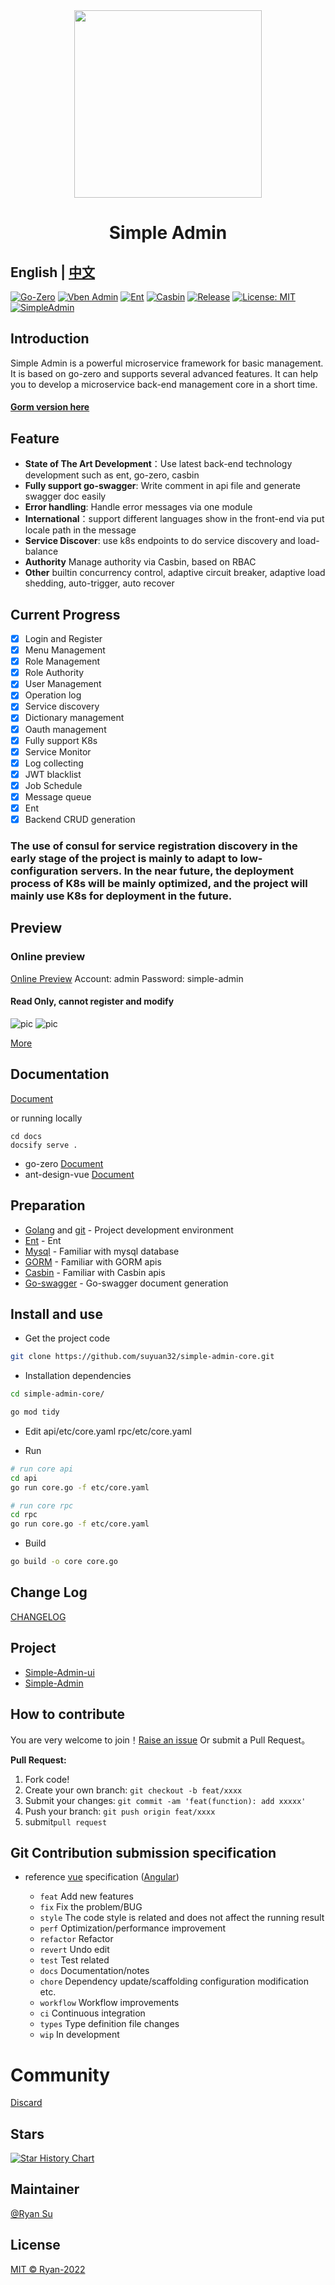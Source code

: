 <div align="center">
<img src="https://i.postimg.cc/nh8mVKkf/logo.png" width="300px" height="300px"/>
<h1>Simple Admin</h1>
</div>

**English** | [中文](./README.md)
---
[![Go-Zero](https://img.shields.io/badge/Go--Zero-v1.4.1-brightgreen.svg)](https://go-zero.dev/)
[![Vben Admin](https://img.shields.io/badge/Vben%20Admin-v2.8.0-yellow.svg)](https://vvbin.cn/doc-next/)
[![Ent](https://img.shields.io/badge/Ent-v0.11.0-blue.svg)](https://entgo.io/)
[![Casbin](https://img.shields.io/badge/Casbin-v2.52.1-orange.svg)](https://github.com/casbin/casbin)
[![Release](https://img.shields.io/badge/Release-v0.1.4-green.svg)](https://github.com/suyuan32/simple-admin-core/releases)
[![License: MIT](https://img.shields.io/badge/License-MIT-yellow.svg)](https://opensource.org/licenses/MIT)
[![SimpleAdmin](https://dcbadge.vercel.app/api/server/NDED5p2hJk)](https://discord.gg/NDED5p2hJk)
## Introduction

Simple Admin is a powerful microservice framework for basic management.
It is based on go-zero and supports several advanced features.
It can help you to develop a microservice back-end management core in a short time.

#### [Gorm version here](https://github.com/suyuan32/simple-admin-core/tree/gorm)

## Feature

- **State of The Art Development**：Use latest back-end technology development such as ent, go-zero, casbin
- **Fully support go-swagger**: Write comment in api file and generate swagger doc easily
- **Error handling**: Handle error messages via one module
- **International**：support different languages show in the front-end via put locale path in the message
- **Service Discover**: use k8s endpoints to do service discovery and load-balance
- **Authority** Manage authority via Casbin, based on RBAC
- **Other** builtin concurrency control, adaptive circuit breaker, adaptive load shedding, auto-trigger, auto recover

## Current Progress

- [x] Login and Register
- [x] Menu Management
- [x] Role Management
- [x] Role Authority
- [x] User Management
- [x] Operation log
- [x] Service discovery
- [x] Dictionary management
- [x] Oauth management
- [x] Fully support K8s
- [x] Service Monitor
- [x] Log collecting
- [x] JWT blacklist
- [x] Job Schedule
- [x] Message queue
- [x] Ent
- [x] Backend CRUD generation

### The use of consul for service registration discovery in the early stage of the project is mainly to adapt to low-configuration servers. In the near future, the deployment process of K8s will be mainly optimized, and the project will mainly use K8s for deployment in the future.

## Preview

### Online preview
[Online Preview](http://101.132.124.135/#/dashboard)
Account:   admin
Password:  simple-admin
#### Read Only, cannot register and modify

![pic](https://i.postimg.cc/qqPNR02x/register-zh-cn.png)
![pic](https://i.postimg.cc/PxczkCr6/dashboard-zh-cn.png)

[More](https://suyuan32.github.io/simple-admin-core/#/simple-admin/zh-cn/docs/screenshot)

## Documentation

[Document](https://suyuan32.github.io/simple-admin-core/)

or running locally

```shell
cd docs
docsify serve .
```

- go-zero
  [Document](https://go-zero.dev/)
- ant-design-vue [Document](https://antdv.com/components/overview)

## Preparation
- [Golang](http://go.dev/) and [git](https://git-scm.com/) - Project development environment
- [Ent](https://entgo.io/docs/getting-started) - Ent
- [Mysql](https://www.mysql.com/) - Familiar with mysql database
- [GORM](https://gorm.io/) - Familiar with GORM apis
- [Casbin](https://casbin.org/) - Familiar with Casbin apis
- [Go-swagger](https://goswagger.io/) - Go-swagger document generation

## Install and use

- Get the project code

```bash
git clone https://github.com/suyuan32/simple-admin-core.git
```

- Installation dependencies

```bash
cd simple-admin-core/

go mod tidy

```

- Edit api/etc/core.yaml  rpc/etc/core.yaml

- Run

```bash
# run core api
cd api 
go run core.go -f etc/core.yaml

# run core rpc
cd rpc
go run core.go -f etc/core.yaml
```

- Build

```bash
go build -o core core.go
```

## Change Log

[CHANGELOG](./CHANGELOG.zh_CN.md)

## Project

- [Simple-Admin-ui](https://github.com/suyuan32/Simple-Admin-ui)
- [Simple-Admin](https://github.com/suyuan32/Simple-Admin)

## How to contribute

You are very welcome to join！[Raise an issue](https://github.com/suyuan32/Simple-Admin/issues/new/choose) Or submit a Pull Request。

**Pull Request:**

1. Fork code!
2. Create your own branch: `git checkout -b feat/xxxx`
3. Submit your changes: `git commit -am 'feat(function): add xxxxx'`
4. Push your branch: `git push origin feat/xxxx`
5. submit`pull request`

## Git Contribution submission specification

- reference [vue](https://github.com/vuejs/vue/blob/dev/.github/COMMIT_CONVENTION.md) specification ([Angular](https://github.com/conventional-changelog/conventional-changelog/tree/master/packages/conventional-changelog-angular))

  - `feat` Add new features
  - `fix` Fix the problem/BUG
  - `style` The code style is related and does not affect the running result
  - `perf` Optimization/performance improvement
  - `refactor` Refactor
  - `revert` Undo edit
  - `test` Test related
  - `docs` Documentation/notes
  - `chore` Dependency update/scaffolding configuration modification etc.
  - `workflow` Workflow improvements
  - `ci` Continuous integration
  - `types` Type definition file changes
  - `wip` In development

# Community
[Discard](https://discord.gg/NDED5p2hJk)


## Stars

[![Star History Chart](https://api.star-history.com/svg?repos=suyuan32/simple-admin-core&type=Date)](https://github.com/suyuan32/simple-admin-core)


## Maintainer

[@Ryan Su](https://github.com/suyuan32)

## License

[MIT © Ryan-2022](./LICENSE)
